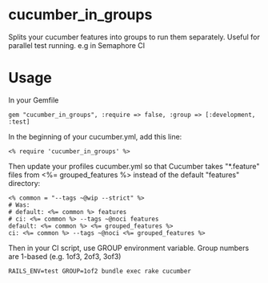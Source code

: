 cucumber_in_groups
==================

Splits your cucumber features into groups to run them separately.
Useful for parallel test running. e.g in Semaphore CI

Usage
=====

In your Gemfile

    gem "cucumber_in_groups", :require => false, :group => [:development, :test]


In the beginning of your cucumber.yml, add this line:

    <% require 'cucumber_in_groups' %>

Then update your profiles cucumber.yml so that Cucumber takes "*.feature" files
from <%= grouped_features %> instead of the default "features" directory:

    <% common = "--tags ~@wip --strict" %>
    # Was:
    # default: <%= common %> features
    # ci: <%= common %> --tags ~@noci features
    default: <%= common %> <%= grouped_features %>
    ci: <%= common %> --tags ~@noci <%= grouped_features %>

Then in your CI script, use GROUP environment variable. Group
numbers are 1-based (e.g. 1of3, 2of3, 3of3)

    RAILS_ENV=test GROUP=1of2 bundle exec rake cucumber

